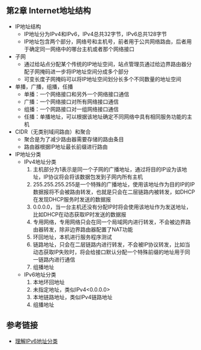 ## 第2章 Internet地址结构
+ IP地址结构
    - IP地址分为IPv4和IPv6，IPv4总共32字节，IPv6总共128字节
    - IP地址包含两个部分，网络号和主机号，前者用于公共网络路由，后者用于确定同一网络中的哪台主机或者那个网络接口
+ 子网
    - 通过给站点分配某个传统的IP地址空间，站点管理员通过给边界路由器分配子网掩码进一步将IP地址空间分成多个部分
    - 可变长度子网掩码可以将IP地址空间划分长多个不同数量的地址空间
+ 单播，广播，组播，任播
    - 单播：一个网络接口和另外一个网络接口通信
    - 广播：一个网络接口对所有网络接口通信
    - 组播：一个网路接口对一组网络接口通信
    - 任播：单播地址，可以根据该地址确定不同网络中具有相同服务功能的主机
+ CIDR（无类别域间路由）和聚合
    - 聚合是为了减少路由器需要存储的路由条目
    - 路由器根据IP地址最长前缀进行路由
+ IP地址分类
    - IPv4地址分类
        1. 主机部分为1表示是同一个子网的广播地址，通过将目的IP设为该地址，IP协议将会将该数据包发到子网内所有主机
        2. 255.255.255.255是一个特殊的广播地址，使用该地址作为目的IP的IP数据报将不会被路由转发，也就是只会在二层链路内被转发，如DHCP在发现DHCP服务时发送的数据报
        3. 0.0.0.0，当一台主机还没有分配IP时将会使用该地址作为发送地址，比如DHCP在动态获取IP时发送的数据报
        4. 专用网络，专用网络只会在同一个局域网内进行转发，不会被边界路由器转发，除非边界路由器配置了NAT功能
        5. 环回地址，本机进行服务程序测试
        6. 链路地址，只会在二层链路内进行转发，不会被IP协议转发，比如当动态获取IP失败时，将会给接口默认分配一个特殊前缀的地址用于同一链路内进行通信
        7. 组播地址
    - IPv6地址分类
        1. 本地环回地址
        2. 未指定地址，类似IPv4<0.0.0.0>
        3. 本地链路地址，类似IPv4链路地址
        4. 组播地址


## 参考链接
+ [理解IPv6地址分类](https://blog.51cto.com/7658423/1335939)